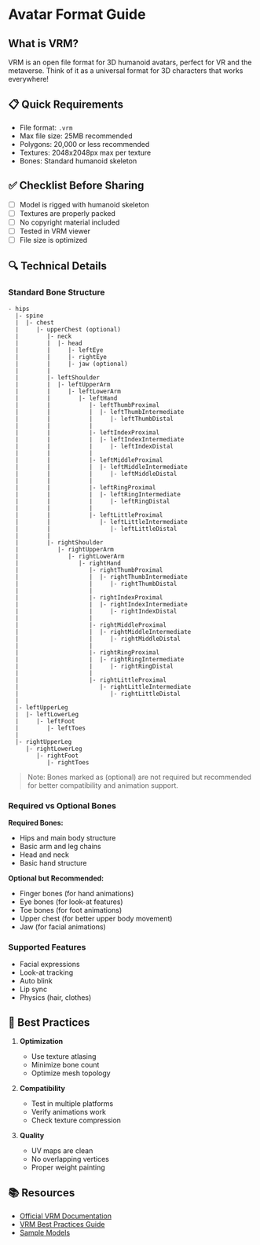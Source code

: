 # Avatar Format Guide

## What is VRM?

VRM is an open file format for 3D humanoid avatars, perfect for VR and the metaverse. Think of it as a universal format for 3D characters that works everywhere!

## 📋 Quick Requirements

- File format: `.vrm`
- Max file size: 25MB recommended
- Polygons: 20,000 or less recommended
- Textures: 2048x2048px max per texture
- Bones: Standard humanoid skeleton

## ✅ Checklist Before Sharing

- [ ] Model is rigged with humanoid skeleton
- [ ] Textures are properly packed
- [ ] No copyright material included
- [ ] Tested in VRM viewer
- [ ] File size is optimized

## 🔍 Technical Details

### Standard Bone Structure
```
- hips
  |- spine
  |  |- chest
  |     |- upperChest (optional)
  |        |- neck
  |        |  |- head
  |        |     |- leftEye
  |        |     |- rightEye
  |        |     |- jaw (optional)
  |        |
  |        |- leftShoulder
  |        |  |- leftUpperArm
  |        |     |- leftLowerArm
  |        |        |- leftHand
  |        |           |- leftThumbProximal
  |        |           |  |- leftThumbIntermediate
  |        |           |     |- leftThumbDistal
  |        |           |
  |        |           |- leftIndexProximal
  |        |           |  |- leftIndexIntermediate
  |        |           |     |- leftIndexDistal
  |        |           |
  |        |           |- leftMiddleProximal
  |        |           |  |- leftMiddleIntermediate
  |        |           |     |- leftMiddleDistal
  |        |           |
  |        |           |- leftRingProximal
  |        |           |  |- leftRingIntermediate
  |        |           |     |- leftRingDistal
  |        |           |
  |        |           |- leftLittleProximal
  |        |              |- leftLittleIntermediate
  |        |                 |- leftLittleDistal
  |        |
  |        |- rightShoulder
  |           |- rightUpperArm
  |              |- rightLowerArm
  |                 |- rightHand
  |                    |- rightThumbProximal
  |                    |  |- rightThumbIntermediate
  |                    |     |- rightThumbDistal
  |                    |
  |                    |- rightIndexProximal
  |                    |  |- rightIndexIntermediate
  |                    |     |- rightIndexDistal
  |                    |
  |                    |- rightMiddleProximal
  |                    |  |- rightMiddleIntermediate
  |                    |     |- rightMiddleDistal
  |                    |
  |                    |- rightRingProximal
  |                    |  |- rightRingIntermediate
  |                    |     |- rightRingDistal
  |                    |
  |                    |- rightLittleProximal
  |                       |- rightLittleIntermediate
  |                          |- rightLittleDistal
  |
  |- leftUpperLeg
  |  |- leftLowerLeg
  |     |- leftFoot
  |        |- leftToes
  |
  |- rightUpperLeg
     |- rightLowerLeg
        |- rightFoot
           |- rightToes
```

> Note: Bones marked as (optional) are not required but recommended for better compatibility and animation support.

### Required vs Optional Bones

**Required Bones:**
- Hips and main body structure
- Basic arm and leg chains
- Head and neck
- Basic hand structure

**Optional but Recommended:**
- Finger bones (for hand animations)
- Eye bones (for look-at features)
- Toe bones (for foot animations)
- Upper chest (for better upper body movement)
- Jaw (for facial animations)

### Supported Features
- Facial expressions
- Look-at tracking
- Auto blink
- Lip sync
- Physics (hair, clothes)

## 🎯 Best Practices

1. **Optimization**
   - Use texture atlasing
   - Minimize bone count
   - Optimize mesh topology

2. **Compatibility**
   - Test in multiple platforms
   - Verify animations work
   - Check texture compression

3. **Quality**
   - UV maps are clean
   - No overlapping vertices
   - Proper weight painting

## 📚 Resources

- [Official VRM Documentation](https://vrm.dev/en/)
- [VRM Best Practices Guide](https://vrm.dev/en/univrm/programming/univrm_use_blendshape/)
- [Sample Models](https://github.com/vrm-c/vrm-specification/tree/master/samples)